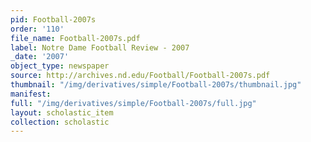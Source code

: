 ```yaml
---
pid: Football-2007s
order: '110'
file_name: Football-2007s.pdf
label: Notre Dame Football Review - 2007
_date: '2007'
object_type: newspaper
source: http://archives.nd.edu/Football/Football-2007s.pdf
thumbnail: "/img/derivatives/simple/Football-2007s/thumbnail.jpg"
manifest:
full: "/img/derivatives/simple/Football-2007s/full.jpg"
layout: scholastic_item
collection: scholastic
---
```

